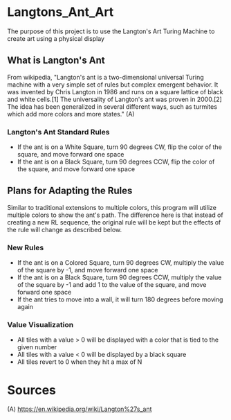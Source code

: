 # Langtons_Ant_Art
The purpose of this project is to use the Langton's Art Turing Machine to create art using a physical display

## What is Langton's Ant
From wikipedia, "Langton's ant is a two-dimensional universal Turing machine with a very simple set of rules but complex emergent behavior. It was invented by Chris Langton in 1986 and runs on a square lattice of black and white cells.[1] The universality of Langton's ant was proven in 2000.[2] The idea has been generalized in several different ways, such as turmites which add more colors and more states." (A)

### Langton's Ant  Standard Rules
- If the ant is on a White Square, turn 90 degrees CW, flip the color of the square, and move forward one space
- If the ant is on a Black Square, turn 90 degrees CCW, flip the color of the square, and move forward one space

## Plans for Adapting the Rules
Similar to traditional extensions to multiple colors, this program will utilize multiple colors to show the ant's path. The difference here is that instead of creating a new RL sequence, the original rule will be kept but the effects of the rule will change as described below.

### New Rules
- If the ant is on a Colored Square, turn 90 degrees CW, multiply the value of the square by -1, and move forward one space
- If the ant is on a Black Square, turn 90 degrees CCW, multiply the value of the square by -1 and add 1 to the value of the square, and move forward one space
- If the ant tries to move into a wall, it will turn 180 degrees before moving again

### Value Visualization
- All tiles with a value > 0 will be displayed with a color that is tied to the given number
- All tiles with a value < 0 will be displayed by a black square
- All tiles revert to 0 when they hit a max of N

# Sources
(A) https://en.wikipedia.org/wiki/Langton%27s_ant
